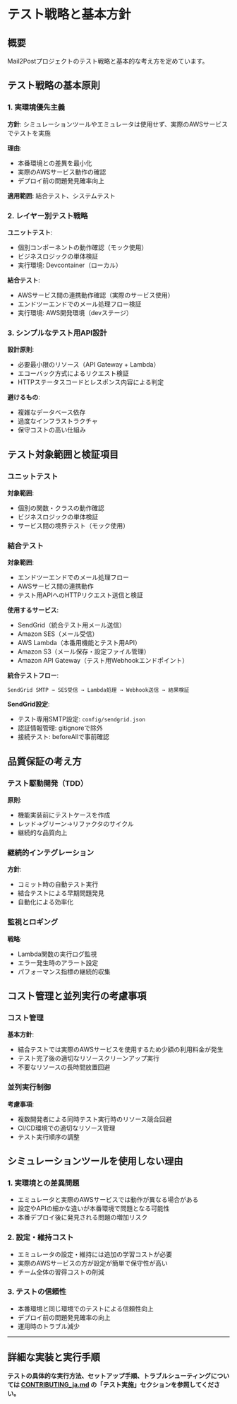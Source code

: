 # テスト戦略と基本方針

## 概要

Mail2Postプロジェクトのテスト戦略と基本的な考え方を定めています。

## テスト戦略の基本原則

### 1. 実環境優先主義

**方針**: シミュレーションツールやエミュレータは使用せず、実際のAWSサービスでテストを実施

**理由**:

- 本番環境との差異を最小化
- 実際のAWSサービス動作の確認
- デプロイ前の問題発見確率向上

**適用範囲**: 結合テスト、システムテスト

### 2. レイヤー別テスト戦略

**ユニットテスト**:

- 個別コンポーネントの動作確認（モック使用）
- ビジネスロジックの単体検証
- 実行環境: Devcontainer（ローカル）

**結合テスト**:

- AWSサービス間の連携動作確認（実際のサービス使用）
- エンドツーエンドでのメール処理フロー検証
- 実行環境: AWS開発環境（devステージ）

### 3. シンプルなテスト用API設計

**設計原則**:

- 必要最小限のリソース（API Gateway + Lambda）
- エコーバック方式によるリクエスト検証
- HTTPステータスコードとレスポンス内容による判定

**避けるもの**:

- 複雑なデータベース依存
- 過度なインフラストラクチャ
- 保守コストの高い仕組み

## テスト対象範囲と検証項目

### ユニットテスト

**対象範囲**:

- 個別の関数・クラスの動作確認
- ビジネスロジックの単体検証
- サービス間の境界テスト（モック使用）

### 結合テスト

**対象範囲**:

- エンドツーエンドでのメール処理フロー
- AWSサービス間の連携動作
- テスト用APIへのHTTPリクエスト送信と検証

**使用するサービス**:

- SendGrid（統合テスト用メール送信）
- Amazon SES（メール受信）
- AWS Lambda（本番用機能とテスト用API）
- Amazon S3（メール保存・設定ファイル管理）
- Amazon API Gateway（テスト用Webhookエンドポイント）

**統合テストフロー**:

```
SendGrid SMTP → SES受信 → Lambda処理 → Webhook送信 → 結果検証
```

**SendGrid設定**:

- テスト専用SMTP設定: `config/sendgrid.json`
- 認証情報管理: gitignoreで除外
- 接続テスト: beforeAllで事前確認

## 品質保証の考え方

### テスト駆動開発（TDD）

**原則**:

- 機能実装前にテストケースを作成
- レッド→グリーン→リファクタのサイクル
- 継続的な品質向上

### 継続的インテグレーション

**方針**:

- コミット時の自動テスト実行
- 結合テストによる早期問題発見
- 自動化による効率化

### 監視とロギング

**戦略**:

- Lambda関数の実行ログ監視
- エラー発生時のアラート設定
- パフォーマンス指標の継続的収集

## コスト管理と並列実行の考慮事項

### コスト管理

**基本方針**:

- 結合テストでは実際のAWSサービスを使用するため少額の利用料金が発生
- テスト完了後の適切なリソースクリーンアップ実行
- 不要なリソースの長時間放置回避

### 並列実行制御

**考慮事項**:

- 複数開発者による同時テスト実行時のリソース競合回避
- CI/CD環境での適切なリソース管理
- テスト実行順序の調整

## シミュレーションツールを使用しない理由

### 1. 実環境との差異問題

- エミュレータと実際のAWSサービスでは動作が異なる場合がある
- 設定やAPIの細かな違いが本番環境で問題となる可能性
- 本番デプロイ後に発見される問題の増加リスク

### 2. 設定・維持コスト

- エミュレータの設定・維持には追加の学習コストが必要
- 実際のAWSサービスの方が設定が簡単で保守性が高い
- チーム全体の習得コストの削減

### 3. テストの信頼性

- 本番環境と同じ環境でのテストによる信頼性向上
- デプロイ前の問題発見確率の向上
- 運用時のトラブル減少

---

## 詳細な実装と実行手順

**テストの具体的な実行方法、セットアップ手順、トラブルシューティングについては
[CONTRIBUTING_ja.md](../CONTRIBUTING_ja.md) の「テスト実施」セクションを参照してください。**
